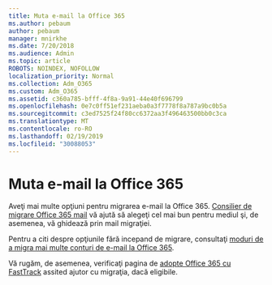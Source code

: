 ```yaml
---
title: Muta e-mail la Office 365
ms.author: pebaum
author: pebaum
manager: mnirkhe
ms.date: 7/20/2018
ms.audience: Admin
ms.topic: article
ROBOTS: NOINDEX, NOFOLLOW
localization_priority: Normal
ms.collection: Adm_O365
ms.custom: Adm_O365
ms.assetid: c360a785-bfff-4f8a-9a91-44e40f696799
ms.openlocfilehash: 0e7c0ff51ef231aeba0a3f7778f8a787a9bc0b5a
ms.sourcegitcommit: c3ed7525f24f80cc6372aa3f496463500bb0c3ca
ms.translationtype: MT
ms.contentlocale: ro-RO
ms.lasthandoff: 02/19/2019
ms.locfileid: "30088053"
---
```

# <a name="move-email-to-office-365"></a>Muta e-mail la Office 365

Aveţi mai multe opţiuni pentru migrarea e-mail la Office 365. [Consilier de migrare Office 365 mail](https://aka.ms/alchemyinsight-mailmigrationadvisor) vă ajută să alegeţi cel mai bun pentru mediul şi, de asemenea, vă ghidează prin mail migraţiei. 
  
Pentru a citi despre opţiunile fără incepand de migrare, consultaţi [moduri de a migra mai multe conturi de e-mail la Office 365](https://support.office.com/article/0a4913fe-60fb-498f-9155-a86516418842).

Vă rugăm, de asemenea, verificaţi pagina de [adopte Office 365 cu FastTrack](https://www.microsoft.com/fasttrack/microsoft-365/office-365) assited ajutor cu migraţia, dacă eligibile.
  

